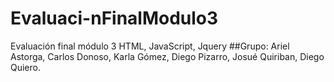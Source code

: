 # Evaluaci-nFinalModulo3
Evaluación final módulo 3 HTML, JavaScript, Jquery
##Grupo: Ariel Astorga, Carlos Donoso, Karla Gómez, Diego Pizarro, Josué Quiriban, Diego Quiero.

